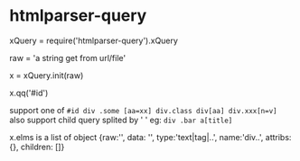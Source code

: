 htmlparser-query
================

xQuery = require('htmlparser-query').xQuery

raw = 'a string get from url/file'

x = xQuery.init(raw)

x.qq('#id')

support one of `#id div .some [aa=xx] div.class div[aa] div.xxx[n=v]`
also support child query splited by ' ' eg: `div .bar a[title]`

x.elms is a list of object
{raw:'', data: '', type:'text|tag|..', name:'div..', attribs:{}, children: []}

